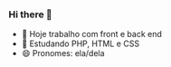 ### Hi there 👋

- 🔭 Hoje trabalho com front e back end
- 🌱 Estudando PHP, HTML e CSS
- 😄 Pronomes: ela/dela



